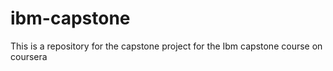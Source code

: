 # ibm-capstone
This is a repository for the capstone project for the Ibm capstone course on coursera
